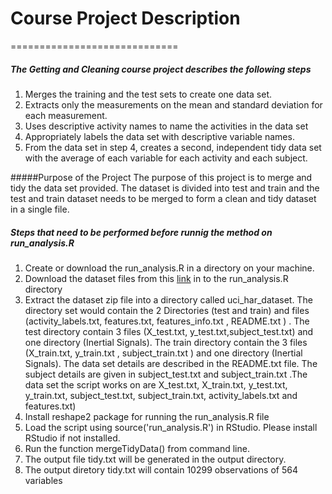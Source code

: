 # Course Project Description
=============================

##### The Getting and Cleaning course project describes the following steps

1. Merges the training and the test sets to create one data set.
2. Extracts only the measurements on the mean and standard deviation for each measurement. 
3. Uses descriptive activity names to name the activities in the data set
4. Appropriately labels the data set with descriptive variable names. 
5. From the data set in step 4, creates a second, independent tidy data set with the average of each variable for       each activity and each subject.

#####Purpose of the Project
The purpose of this project is to merge and tidy the data set provided. The dataset is divided into test and train and the test and train dataset needs to be merged to form a clean and tidy dataset in a single file. 

##### Steps that need to be performed before runnig the method on run_analysis.R
1. Create or download the run_analysis.R in a directory on your machine. 
2. Download the dataset files from this [link](https://d396qusza40orc.cloudfront.net/getdata%2Fprojectfiles%2FUCI%20HAR%20Dataset.zip  "Title") in to the run_analysis.R directory
3. Extract the dataset zip file into a directory called uci_har_dataset. The directory set would contain the 2 Directories (test and train) and files (activity_labels.txt, features.txt, features_info.txt , README.txt ) . The test directory contain 3 files (X_test.txt, y_test.txt,subject_test.txt) and one directory (Inertial Signals). The train directory contain the 3 files (X_train.txt, y_train.txt , subject_train.txt ) and one directory (Inertial Signals). The data set details are described in the README.txt file. The subject details are given in subject_test.txt and subject_train.txt .The data set the script works on  are X_test.txt, X_train.txt, y_test.txt, y_train.txt, subject_test.txt, subject_train.txt, activity_labels.txt and features.txt)
4. Install reshape2 package for running the run_analysis.R file 
5. Load the script using source('run_analysis.R') in RStudio. Please install RStudio if not installed.
6. Run the function mergeTidyData() from command line.
7. The output file tidy.txt will be generated in the output directory. 
8. The output diretory tidy.txt will contain 10299 observations of 564 variables


